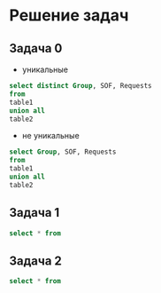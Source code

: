 # Решение задач
## Задача 0

* уникальные
```sql
select distinct Group, SOF, Requests
from 
table1
union all 
table2
```

* не уникальные
```sql
select Group, SOF, Requests
from 
table1
union all 
table2
```



## Задача 1
```sql
select * from
```

## Задача 2
```sql
select * from
```

